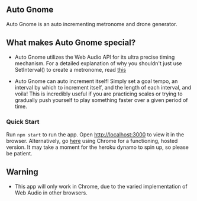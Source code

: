 ## Auto Gnome

Auto Gnome is an auto incrementing metronome and drone generator.

## What makes Auto Gnome special?

- Auto Gnome utilizes the Web Audio API for its ultra precise timing mechanism. For a detailed explanation of why you shouldn't just use SetInterval() to create a metronome, read [this](https://www.html5rocks.com/en/tutorials/audio/scheduling/#toc-jsclock)

- Auto Gnome can auto increment itself! Simply set a goal tempo, an interval by which to increment itself, and the length of each interval, and voila! This is incredibly useful if you are practicing scales or trying to gradually push yourself to play something faster over a given period of time.

### Quick Start

Run `npm start` to run the app.
Open [http://localhost:3000](http://localhost:3000) to view it in the browser.
Alternatively, go [here](auto-gnome.herokuapp.com) using Chrome for a functioning, hosted version. It may take a moment for the heroku dynamo to spin up, so please be patient.

## Warning

- This app will only work in Chrome, due to the varied implementation of Web Audio in other browsers.
